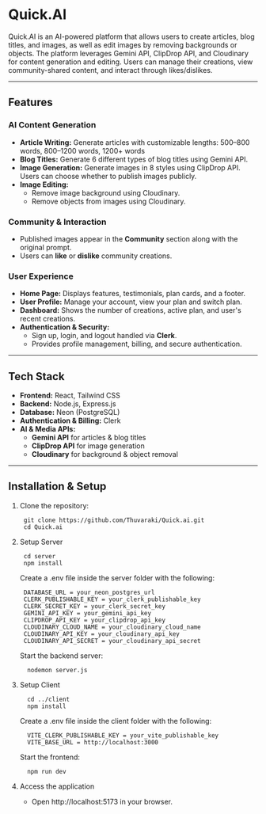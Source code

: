 # Quick.AI

Quick.AI is an AI-powered platform that allows users to create articles, blog titles, and images, as well as edit images by removing backgrounds or objects. The platform leverages Gemini API, ClipDrop API, and Cloudinary for content generation and editing. Users can manage their creations, view community-shared content, and interact through likes/dislikes.  

---

## Features

### AI Content Generation
- **Article Writing:** Generate articles with customizable lengths: 500–800 words, 800–1200 words, 1200+ words  
- **Blog Titles:** Generate 6 different types of blog titles using Gemini API.  
- **Image Generation:** Generate images in 8 styles using ClipDrop API. Users can choose whether to publish images publicly.  
- **Image Editing:**  
  - Remove image background using Cloudinary.  
  - Remove objects from images using Cloudinary.  

### Community & Interaction
- Published images appear in the **Community** section along with the original prompt.  
- Users can **like** or **dislike** community creations.  

### User Experience
- **Home Page:** Displays features, testimonials, plan cards, and a footer.  
- **User Profile:** Manage your account, view your plan and switch plan.  
- **Dashboard:** Shows the number of creations, active plan, and user's recent creations.  
- **Authentication & Security:**  
  - Sign up, login, and logout handled via **Clerk**.  
  - Provides profile management, billing, and secure authentication.  

---

## Tech Stack

- **Frontend:** React, Tailwind CSS  
- **Backend:** Node.js, Express.js  
- **Database:** Neon (PostgreSQL)  
- **Authentication & Billing:** Clerk  
- **AI & Media APIs:**  
  - **Gemini API** for articles & blog titles  
  - **ClipDrop API** for image generation  
  - **Cloudinary** for background & object removal  

---

## Installation & Setup

1. Clone the repository:  

        git clone https://github.com/Thuvaraki/Quick.ai.git
        cd Quick.ai
   
2. Setup Server

        cd server
        npm install

    Create a .env file inside the server folder with the following:
 
        DATABASE_URL = your_neon_postgres_url
        CLERK_PUBLISHABLE_KEY = your_clerk_publishable_key
        CLERK_SECRET_KEY = your_clerk_secret_key
        GEMINI_API_KEY = your_gemini_api_key
        CLIPDROP_API_KEY = your_clipdrop_api_key
        CLOUDINARY_CLOUD_NAME = your_cloudinary_cloud_name
        CLOUDINARY_API_KEY = your_cloudinary_api_key
        CLOUDINARY_API_SECRET = your_cloudinary_api_secret

    Start the backend server:

         nodemon server.js

3. Setup Client

         cd ../client
         npm install

   Create a .env file inside the client folder with the following:

         VITE_CLERK_PUBLISHABLE_KEY = your_vite_publishable_key
         VITE_BASE_URL = http://localhost:3000

   Start the frontend:

         npm run dev

7. Access the application

      - Open http://localhost:5173 in your browser.
     
